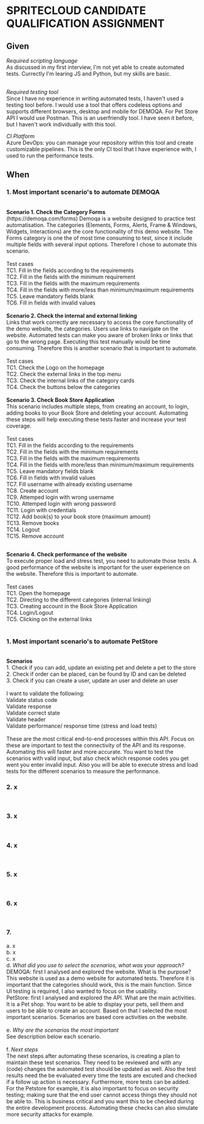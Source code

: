 <h1>SPRITECLOUD CANDIDATE QUALIFICATION ASSIGNMENT</h1>

<h2>Given</h2>
<i>Required scripting language</i> </br>
As discussed in my first interview, I'm not yet able to create automated tests. Currectly I'm learing JS and Python, but my skills are basic.</br>
</br>

<i>Required testing tool</i> </br>
Since I have no experience in writing automated tests, I haven't used a testing tool before. I would use a tool that offers codeless options and supports different browsers, desktop and mobile for DEMOQA. 
For Pet Store API I would use Postman. This is an userfriendly tool. I have seen it before, but I haven't work individually with this tool. 

<i>CI Platform</i> </br>
Azure DevOps: you can manage your repository within this tool and create customizable pipelines. This is the only CI tool that I have experience with, I used to run the performance tests.


<h2>When</h2>
<h3>1. Most important scenario's to automate <b>DEMOQA</b></h3> </br>
<b>Scenario 1. Check the Category Forms</b><br />
(https://demoqa.com/forms) Demoqa is a website designed to practice test automatisation. The categories (Elements, Forms, Alerts, Frame & Windows, Widgets, Interactions) are the core functionality of this demo website. The Forms category is one the of most time consuming to test, since it include multiple fields with several input options. Therefore I chose to automate this scenario.  <br />
<br />
Test cases<br />
TC1. Fill in the fields according to the requirements<br />
TC2. Fill in the fields with the minimum requirement<br />
TC3. Fill in the fields with the maximum requirements <br />
TC4. Fill in the fields with more/less than minimum/maximum requirements<br />
TC5. Leave mandatory fields blank<br />
TC6. Fill in fields with invalid values<br />
<br />
<b>Scenario 2. Check the internal and external linking</b>   <br />
Links that work correctly are necessary to access the core functionality of the demo website, the categories. Users use links to navigate on the website. Automated tests can make you aware of broken links or links that go to the wrong page. Executing this test manually would be time consuming. Therefore this is another scenario that is important to automate.<br />
<br />
Test cases<br />
TC1. Check the Logo on the homepage<br />
TC2. Check the external links in the top menu<br />
TC3. Check the internal links of the category cards<br />
TC4. Check the buttons below the categories<br />
<br />
<b>Scenario 3. Check Book Store Application</b><br />
This scenario includes multiple steps, from creating an account, to login, adding books to your Book Store and deleting your account. Automating these steps will help executing these tests faster and increase your test coverage.
<br />
<br />
Test cases<br />
TC1. Fill in the fields according to the requirements<br />
TC2. Fill in the fields with the minimum requirements<br />
TC3. Fill in the fields with the maximum requirements <br />
TC4. Fill in the fields with more/less than minimum/maximum requirements<br />
TC5. Leave mandatory fields blank<br />
TC6. Fill in fields with invalid values<br />
TC7. Fill username with already existing username<br />
TC8. Create account<br />
TC9. Attemped login with wrong username<br />
TC10. Attemped login with wrong password<br />
TC11. Login with credentials<br />
TC12. Add book(s) to your book store (maximum amount)<br />
TC13. Remove books<br />
TC14. Logout<br />
TC15. Remove account<br />
<br />

<b>Scenario 4. Check performance of the website</b><br />
To execute proper load and stress test, you need to automate those tests. A good performance of the website is important for the user experience on the website. Therefore this is important to automate. 
<br />
<br />
Test cases <br />
TC1. Open the homepage<br />
TC2. Directing to the different categories (internal linking)<br />
TC3. Creating account in the Book Store Application<br />
TC4. Login/Logout<br />
TC5. Clicking on the external links<br />
<br />
<h3>1. Most important scenario's to automate <b>PetStore</b> </h3></br>
<b>Scenarios</b><br />
1. Check if you can add, update an existing pet and delete a pet to the store<br />
2. Check if order can be placed, can be found by ID and can be deleted<br />
3. Check if you can create a user, update an user and delete an user<br />
<br />
I want to validate the following:<br />
Validate status code<br />
Validate response<br />
Validate correct state<br />
Validate header<br />
Validate performance/ response time (stress and load tests)<br />
<br />
These are the most critical end-to-end processes within this API. Focus on these are important to test the connectivity of the API and its response.
Automating this will faster and more accurate. You want to test the scenarios with valid input, but also check which response codes you get went you enter invalid input. Also you will be able to execute stress and load tests for the different scenarios to measure the performance. <br />
<h3>2. x </h3></br>
<h3>3. x </h3></br>
<h3>4. x </h3></br>
<h3>5. x </h3></br>
<h3>6. x </h3></br>
<h3>7.</h3> a. x<br />
b. x <br />
c. x <br />
d. <i>What did you use to select the scenarios, what was your approach?</i><br />
DEMOQA: first I analysed and explored the website. What is the purpose? This website is used as a demo website for automated tests. Therefore it is important that the categories should work, this is the main function. Since UI testing is required, I also wanted to focus on the usability.<br />
PetStore: first I analysed and explored the API. What are the main activities. It is a Pet shop. You want to be able to display your pets, sell them and users to be able to create an account. Based on that I selected the most important scenarios. Scenarios are based core activities on the website.<br />
<br />
e. <i>Why are the scenarios the most important</i><br />
See description below each scenario.<br />
<br />
f. <i>Next steps</i><br />
The next steps after automating these scenarios, is creating a plan to maintain these test scenarios. They need to be reviewed and with any (code) changes the automated test should be updated as well. 
Also the test results need the be evaluated every time the tests are excuted and checked if a follow up action is necessary. 
Furthermore, more tests can be added. For the Petstore for example, it is also important to focus on security testing; making sure that  the end user cannot access things they should not be able to. This is business critical and you want this to be checked during the entire development process. Automating these checks can also simulate more security attacks for example.


